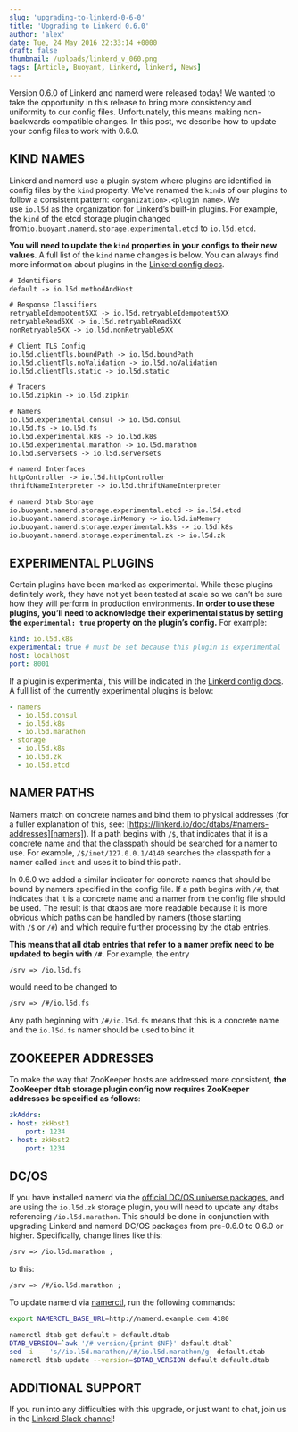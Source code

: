 ```yaml
---
slug: 'upgrading-to-linkerd-0-6-0'
title: 'Upgrading to Linkerd 0.6.0'
author: 'alex'
date: Tue, 24 May 2016 22:33:14 +0000
draft: false
thumbnail: /uploads/linkerd_v_060.png
tags: [Article, Buoyant, Linkerd, linkerd, News]
---
```


Version 0.6.0 of Linkerd and namerd were released today! We wanted to take the
opportunity in this release to bring more consistency and uniformity to our
config files. Unfortunately, this means making non-backwards compatible changes.
In this post, we describe how to update your config files to work with 0.6.0.

## KIND NAMES

Linkerd and namerd use a plugin system where plugins are identified in config
files by the `kind` property. We’ve renamed the `kind`s of our plugins to follow
a consistent pattern: `<organization>.<plugin name>`. We use `io.l5d` as the
organization for Linkerd’s built-in plugins. For example, the `kind` of the etcd
storage plugin changed
from`io.buoyant.namerd.storage.experimental.etcd` to `io.l5d.etcd`.

**You will need to update the `kind` properties in your configs to their new
values**. A full list of the `kind` name changes is below. You can always find
more information about plugins in the [Linkerd config
docs](https://linkerd.io/doc/0.6.0/linkerd/config/).

```txt
# Identifiers
default -> io.l5d.methodAndHost

# Response Classifiers
retryableIdempotent5XX -> io.l5d.retryableIdempotent5XX
retryableRead5XX -> io.l5d.retryableRead5XX
nonRetryable5XX -> io.l5d.nonRetryable5XX

# Client TLS Config
io.l5d.clientTls.boundPath -> io.l5d.boundPath
io.l5d.clientTls.noValidation -> io.l5d.noValidation
io.l5d.clientTls.static -> io.l5d.static

# Tracers
io.l5d.zipkin -> io.l5d.zipkin

# Namers
io.l5d.experimental.consul -> io.l5d.consul
io.l5d.fs -> io.l5d.fs
io.l5d.experimental.k8s -> io.l5d.k8s
io.l5d.experimental.marathon -> io.l5d.marathon
io.l5d.serversets -> io.l5d.serversets

# namerd Interfaces
httpController -> io.l5d.httpController
thriftNameInterpreter -> io.l5d.thriftNameInterpreter

# namerd Dtab Storage
io.buoyant.namerd.storage.experimental.etcd -> io.l5d.etcd
io.buoyant.namerd.storage.inMemory -> io.l5d.inMemory
io.buoyant.namerd.storage.experimental.k8s -> io.l5d.k8s
io.buoyant.namerd.storage.experimental.zk -> io.l5d.zk
```

## EXPERIMENTAL PLUGINS

Certain plugins have been marked as experimental. While these plugins definitely
work, they have not yet been tested at scale so we can’t be sure how they will
perform in production environments. **In order to use these plugins, you’ll need
to acknowledge their experimental status by setting the `experimental:
true` property on the plugin’s config.** For example:

```yml
kind: io.l5d.k8s
experimental: true # must be set because this plugin is experimental
host: localhost
port: 8001
```

If a plugin is experimental, this will be indicated in the [Linkerd config
docs](https://linkerd.io/doc/0.6.0/linkerd/config/). A full list of the
currently experimental plugins is below:

```yml
- namers
  - io.l5d.consul
  - io.l5d.k8s
  - io.l5d.marathon
- storage
  - io.l5d.k8s
  - io.l5d.zk
  - io.l5d.etcd
```

## NAMER PATHS

Namers match on concrete names and bind them to physical addresses (for a fuller
explanation of this,
see: [https://linkerd.io/doc/dtabs/#namers-addresses][namers]).
If a path begins with `/$`, that indicates that it is a concrete name and that
the classpath should be searched for a namer to use. For
example, `/$/inet/127.0.0.1/4140` searches the classpath for a namer
called `inet` and uses it to bind this path.

In 0.6.0 we added a similar indicator for concrete names that should be bound by
namers specified in the config file. If a path begins with `/#`, that indicates
that it is a concrete name and a namer from the config file should be used. The
result is that dtabs are more readable because it is more obvious which paths
can be handled by namers (those starting with `/$` or `/#`) and which require
further processing by the dtab entries.

**This means that all dtab entries that refer to a namer prefix need to be
updated to begin with `/#`.** For example, the entry

```txt
/srv => /io.l5d.fs
```

would need to be changed to

```txt
/srv => /#/io.l5d.fs
```

Any path beginning with `/#/io.l5d.fs` means that this is a concrete name and
the `io.l5d.fs` namer should be used to bind it.

## ZOOKEEPER ADDRESSES

To make the way that ZooKeeper hosts are addressed more consistent, **the
ZooKeeper dtab storage plugin config now requires ZooKeeper addresses be
specified as follows**:

```yml
zkAddrs:
- host: zkHost1
    port: 1234
- host: zkHost2
    port: 1234
```

## DC/OS

If you have installed namerd via the [official DC/OS universe
packages](https://github.com/mesosphere/universe), and are using
the `io.l5d.zk` storage plugin, you will need to update any dtabs
referencing `/io.l5d.marathon`. This should be done in conjunction with
upgrading Linkerd and namerd DC/OS packages from pre-0.6.0 to 0.6.0 or higher.
Specifically, change lines like this:

```txt
/srv => /io.l5d.marathon ;
```

to this:

```txt
/srv => /#/io.l5d.marathon ;
```

To update namerd via [namerctl](https://github.com/linkerd/namerctl), run the
following commands:

```bash
export NAMERCTL_BASE_URL=http://namerd.example.com:4180

namerctl dtab get default > default.dtab
DTAB_VERSION=`awk '/# version/{print $NF}' default.dtab`
sed -i -- 's//io.l5d.marathon//#/io.l5d.marathon/g' default.dtab
namerctl dtab update --version=$DTAB_VERSION default default.dtab
```

## ADDITIONAL SUPPORT

If you run into any difficulties with this upgrade, or just want to chat, join
us in the [Linkerd Slack channel](http://slack.linkerd.io/)!

[namers]: https://linkerd.io/doc/dtabs/#namers-addresses
